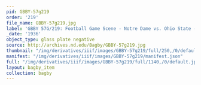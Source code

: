 ```yaml
---
pid: GBBY-57g219
order: '219'
file_name: GBBY-57g219.jpg
label: 'GBBY 57G/219: Football Game Scene - Notre Dame vs. Ohio State - 1936'
_date: '1936'
object_type: glass plate negative
source: http://archives.nd.edu/Bagby/GBBY-57g219.jpg
thumbnail: "/img/derivatives/iiif/images/GBBY-57g219/full/250,/0/default.jpg"
manifest: "/img/derivatives/iiif/images/GBBY-57g219/manifest.json"
full: "/img/derivatives/iiif/images/GBBY-57g219/full/1140,/0/default.jpg"
layout: bagby_item
collection: bagby
---
```

